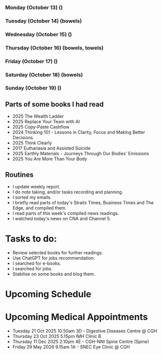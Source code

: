 ### Monday (October 13) ()


### Tuesday (October 14) (bowels)


### Wednesday (October 15) ()


### Thursday (October 16) (bowels, towels)


### Friday (October 17) ()


### Saturday (October 18) (bowels)


### Sunday (October 19) ()




## Parts of some books I had read
- 2025 The Wealth Ladder
- 2025 Replace Your Team with AI
- 2025 Copy-Paste Cashflow
- 2024 Thinking 101 - Lessons in Clarity, Focus and Making Better Decisions
- 2025 Think Clearly
- 2017 Euthanasia and Assisted Suicide
- 2025 Earthly Materials - Journeys Through Our Bodies' Emissions
- 2025 You Are More Than Your Body

## Routines
- I update weekly report.
- I do note taking, and/or tasks recording and planning.
- I sorted my emails.
- I briefly read parts of today's Straits Times, Business Times and The Edge, and compiled them.
- I read parts of this week's compiled news readings.
- I watched today's news on CNA and Channel 5.

# Tasks to do:
- Review selected books for further readings.
- Use ChatGPT for jobs recommendation.
- I searched for e-books.
- I searched for jobs.
- Stabilise on some books and blog them.

# Upcoming Schedule

# Upcoming Medical Appointments
- Tuesday 21 Oct 2025 10.50am 3D - Digestive Diseases Centre @ CGH
- Thursday 23 Oct 2025 5.15pm IMH Clinic B
- Thursday 11 Dec 2025 2.10pm 4E - CGH-NNI Spine Centre (Spine)
- Friday 29 May 2026 9.15am 1A - SNEC Eye Clinic @ CGH
